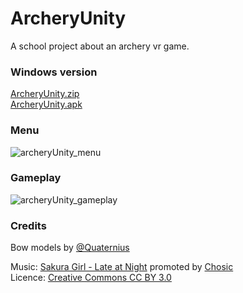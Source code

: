 # ArcheryUnity
A school project about an archery vr game.

### Windows version
[ArcheryUnity.zip](https://github.com/PetiteGraine/ArcheryUnity/releases/download/Demo/ArcheryUnity.zip)<br>
[ArcheryUnity.apk](https://github.com/PetiteGraine/ArcheryUnity/releases/download/Demo/ArcheryUnity.apk)

### Menu
![archeryUnity_menu](https://github.com/user-attachments/assets/35b0cff0-d9c6-41b8-8ce4-d79306207f5e)

### Gameplay
![archeryUnity_gameplay](https://github.com/user-attachments/assets/0dbb0909-09cb-4649-9397-28fa7d624e35)

### Credits
Bow models by [@Quaternius](https://www.patreon.com/quaternius)

Music: [Sakura Girl - Late at Night](https://soundcloud.com/sakuragirl_official/lateatnight)
promoted by [Chosic](https://www.chosic.com/free-music/all/)  
Licence: [Creative Commons CC BY 3.0](https://creativecommons.org/licenses/by/3.0/)
